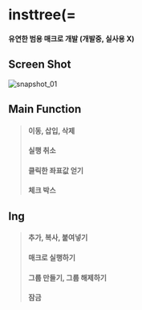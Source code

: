 # insttree(=
#### 유연한 범용 매크로 개발 (개발중, 실사용 X)

## Screen Shot
![snapshot_01](https://user-images.githubusercontent.com/110750614/210750840-1a95e114-e48f-4097-a1c4-893a316b865c.PNG)

## Main Function
> #### 이동, 삽입, 삭제
> #### 실행 취소
> #### 클릭한 좌표값 얻기
> #### 체크 박스
> #### 

## Ing
> #### 추가, 복사, 붙여넣기
> #### 매크로 실행하기
> #### 그룹 만들기, 그룹 해제하기
> #### 잠금
